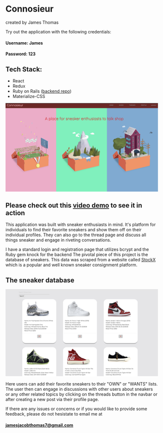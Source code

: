 
# Connosieur
created by James Thomas

Try out the application with the following credentials:

#### Username: James

#### Password: 123


## Tech Stack: 
- React
- Redux
- Ruby on Rails ([backend repo](https://github.com/jtx007/ConnosieurBackend))
- Materialize-CSS

![Connosiuer](/connosieur.png)


## Please check out this [video demo](https://youtu.be/PVA6Xyg6c74) to see it in action


This application was built with sneaker enthusiasts in mind.  It's platform for individuals to find their favorite sneakers and show them off on their individual profiles.  They can also go to the thread page and discuss all things sneaker and engage in riveting conversations. 

I have a standard login and registration page that utilizes bcrypt and the Ruby gem knock for the backend
The pivotal piece of this project is the database of sneakers.  This data was scraped from a website called [StockX](https://stockx.com/) which is a popular and well known sneaker consignment platform.

## The sneaker database

![Database](/db.png)

Here users can add their favorite sneakers to their "OWN" or "WANTS" lists.  The user then can engage in discussions with other users about sneakers or any other related topics by clicking on the threads button in the navbar or after creating a new post via their profile page.  

If there are any issues or concerns or if you would like to provide some feedback, please do not hesistate to email me at

#### jamesjacobthomas7@gmail.com


